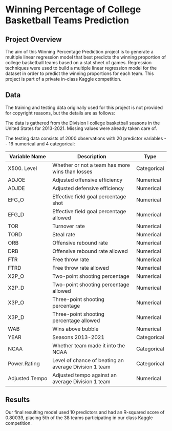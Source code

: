 # Winning Percentage of College Basketball Teams Prediction

## Project Overview
The aim of this Winning Percentage Prediction project is to generate a multiple linear regression model that best predicts the winning proportion of college basketball teams based on a stat sheet of games. Regression techniques were used to build a multiple linear regression model for the dataset in order to predict the winning proportions for each team. This project is part of a private in-class Kaggle competition.

## Data
The training and testing data originally used for this project is not provided for copyright reasons, but the details are as follows:

The data is gathered from the Division I college basketball seasons in the United States for 2013-2021. Missing values were already taken care of. 

The testing data consists of 2000 observations with 20 predictor variables -- 16 numerical and 4 categorical:

| Variable Name | Description                                       | Type
|---------------|---------------------------------------------------|---------------------
|X500. Level |Whether or not a team has more wins than losses |Categorical
|ADJOE |Adjusted offensive efficiency |Numerical
|ADJDE |Adjusted defensive efficiency |Numerical
|EFG_O |Effective field goal percentage shot |Numerical
|EFG_D |Effective field goal percentage allowed |Numerical
|TOR |Turnover rate |Numerical
|TORD |Steal rate |Numerical
|ORB |Offensive rebound rate |Numerical
|DRB |Offensive rebound rate allowed |Numerical
|FTR |Free throw rate |Numerical
|FTRD |Free throw rate allowed |Numerical
|X2P_O |Two-point shooting percentage |Numerical
|X2P_D |Two-point shooting percentage allowed |Numerical
|X3P_O |Three-point shooting percentage |Numerical
|X3P_D |Three-point shooting percentage allowed |Numerical
|WAB |Wins above bubble |Numerical
|YEAR |Seasons 2013-2021 |Categorical
|NCAA |Whether team made it into the NCAA |Categorical
|Power.Rating |Level of chance of beating an average Division 1 team |Categorical
|Adjusted.Tempo |Adjusted tempo against an average Division 1 team |Numerical

## Results
Our final resulting model used 10 predictors and had an R-squared score of 0.80039, placing 5th of the 38 teams participating in our class Kaggle competition.

